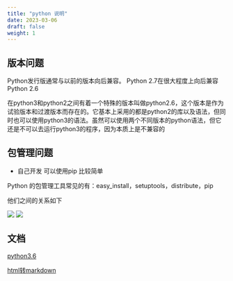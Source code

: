 ```yaml
---
title: "python 说明"
date: 2023-03-06
draft: false
weight: 1
---
```



## 版本问题

Python发行版通常与以前的版本向后兼容。 Python 2.7在很大程度上向后兼容Python 2.6

在python3和python2之间有着一个特殊的版本叫做python2.6，这个版本是作为试验版本和过渡版本而存在的。它基本上采用的都是python2的库以及语法，但同时也可以使用python3的语法。虽然可以使用两个不同版本的python语法，但它还是不可以去运行python3的程序，因为本质上是不兼容的


## 包管理问题

+ 自己开发 可以使用pip 比较简单

Python 的包管理工具常见的有：easy_install，setuptools，distribute，pip

他们之间的关系如下

![][img2]
![][img2_]


## 文档

[python3.6](https://docs.python.org/zh-cn/3.6/tutorial/index.html)

[html转markdown](https://tooltt.com/html2markdown/)

[img2]:../.././imgs/python3/caxm7ptkkz/1603920-20191003112142297-24255410.png
[img2_]:../../../imgs/python3/caxm7ptkkz/1603920-20191003112142297-24255410.png
